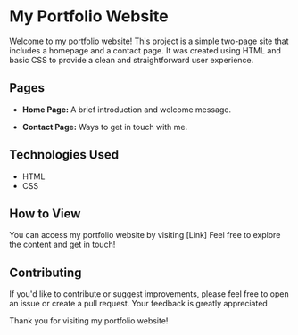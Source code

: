 # My Portfolio Website

Welcome to my portfolio website! This project is a simple two-page site that includes a homepage and a contact page. It was created using HTML and basic CSS to provide a clean and straightforward user experience.

## Pages

- **Home Page:** A
brief introduction and welcome message.

- **Contact Page:** Ways to get in touch with me.

## Technologies Used

- HTML
- CSS

## How to View

You can access my portfolio website by visiting [Link] Feel free to explore the content and get in touch!

## Contributing

If you'd like to contribute or suggest improvements, please feel free to open an issue or create a pull request. Your feedback is greatly appreciated

Thank you for visiting my portfolio website!

